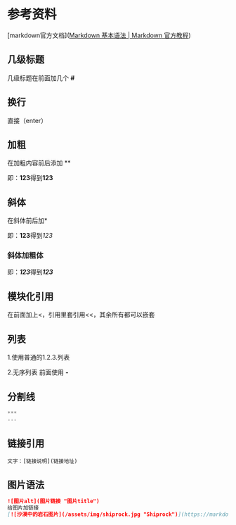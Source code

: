 # 参考资料

[markdown官方文档]([Markdown 基本语法 | Markdown 官方教程](https://markdown.com.cn/basic-syntax/))

## 几级标题

几级标题在前面加几个 **#**

## 换行

直接（enter）

## 加粗

在加粗内容前后添加 **

即：**123**得到**123**

## 斜体

在斜体前后加*

即：**123**得到*123*

### 斜体加粗体

即：***123***得到***123***

## 模块化引用

在前面加上<，引用里套引用<<，其余所有都可以嵌套

## 列表

1.使用普通的1.2.3.列表

2.无序列表 前面使用 **-**

## 分割线

```C
***
---
```

##  链接引用

```Plain
文字：[链接说明](链接地址)
```

## 图片语法

```Markdown
![图片alt](图片链接 "图片title")
给图片加链接
[![沙漠中的岩石图片](/assets/img/shiprock.jpg "Shiprock")](https://markdown.com.cn)
```

